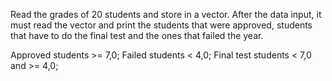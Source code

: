 Read the grades of 20 students and store in a vector. After the data input, it must read the vector and print the students that were approved, students that have to do the final test and the ones that failed the year.

Approved students >= 7,0;
Failed students < 4,0;
Final test students < 7,0 and >= 4,0;


